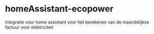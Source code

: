 # homeAssistant-ecopower
integratie voor home assistant voor het berekenen van de maandelijkse factuur voor elektriciteit
